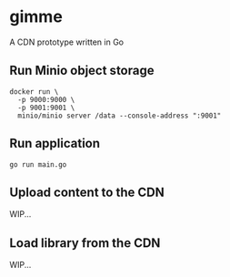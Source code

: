 # gimme

A CDN prototype written in Go

## Run Minio object storage

```shell
docker run \
  -p 9000:9000 \
  -p 9001:9001 \
  minio/minio server /data --console-address ":9001"
```

## Run application

```shell
go run main.go
```

## Upload content to the CDN

WIP...

## Load library from the CDN

WIP...
